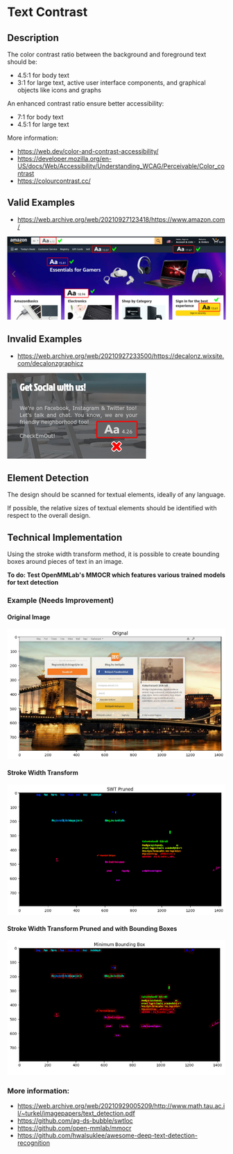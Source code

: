 # Text Contrast

## Description

The color contrast ratio between the background and foreground text should be:

* 4.5:1 for body text
* 3:1 for large text, active user interface components, and graphical objects like icons and graphs

An enhanced contrast ratio ensure better accessibility:

* 7:1 for body text
* 4.5:1 for large text

More information:

* https://web.dev/color-and-contrast-accessibility/
* https://developer.mozilla.org/en-US/docs/Web/Accessibility/Understanding_WCAG/Perceivable/Color_contrast
* https://colourcontrast.cc/

## Valid Examples

* https://web.archive.org/web/20210927123418/https://www.amazon.com/

![](valid-1.jpg)

## Invalid Examples

* https://web.archive.org/web/20210927233500/https://decalonz.wixsite.com/decalonzgraphicz

![](invalid-1.jpg)

## Element Detection

The design should be scanned for textual elements, ideally of any language.

If possible, the relative sizes of textual elements should be identified with respect to the overall design.

## Technical Implementation

Using the stroke width transform method, it is possible to create bounding boxes around pieces of text in an image.

**To do: Test OpenMMLab's MMOCR which features various trained models for text detection**

### Example (Needs Improvement) 

#### Original Image

![](orig_img.png)

#### Stroke Width Transform

![](swtpruned3C_img.png)

#### Stroke Width Transform Pruned and with Bounding Boxes

![](swtpruned_bbox.png)

### More information: 

* https://web.archive.org/web/20210929005209/http://www.math.tau.ac.il/~turkel/imagepapers/text_detection.pdf
* https://github.com/ag-ds-bubble/swtloc
* https://github.com/open-mmlab/mmocr
* https://github.com/hwalsuklee/awesome-deep-text-detection-recognition
